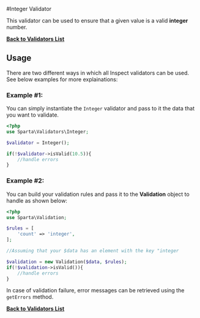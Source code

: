 #Integer Validator

This validator can be used to ensure that a given value is a valid __integer__ number. 

[**Back to Validators List**](./reference.md#validators-list)

## Usage
There are two different ways in which all Inspect validators can be used. See below examples for more explainations:

### Example #1:
You can simply instantiate the `Integer` validator and pass to it the data that you want to validate. 

```php
<?php
use Sparta\Validators\Integer;

$validator = Integer();

if(!$validator->isValid(10.5)){ 
	//handle errors
}
```

### Example #2:
You can build your validation rules and pass it to the __Validation__ object to handle as shown below:

```php
<?php
use Sparta\Validation;

$rules = [
	'count' => 'integer',
];

//Assuming that your $data has an element with the key "integer

$validation = new Validation($data, $rules);
if(!$validation->isValid()){
	//handle errors
}

```
In case of validation failure, error messages can be retrieved using the `getErrors` method.

[**Back to Validators List**](./reference.md#validators-list)
